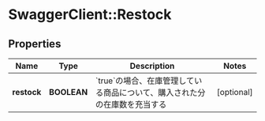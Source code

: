 # SwaggerClient::Restock

## Properties
Name | Type | Description | Notes
------------ | ------------- | ------------- | -------------
**restock** | **BOOLEAN** | &#x60;true&#x60;の場合、在庫管理している商品について、購入された分の在庫数を充当する | [optional] 


